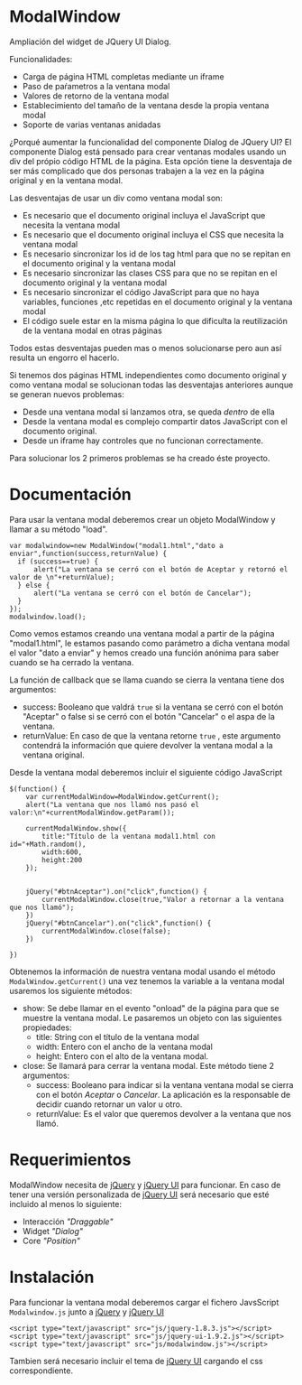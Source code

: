 ModalWindow
===========

Ampliación del widget de JQuery UI Dialog. 

Funcionalidades:
  * Carga de página HTML completas mediante un iframe
  * Paso de paŕametros a la ventana modal
  * Valores de retorno de la ventana modal
  * Establecimiento del tamaño de la ventana desde la propia ventana modal
  * Soporte de varias ventanas anidadas

¿Porqué aumentar la funcionalidad del componente Dialog de JQuery UI?
El componente Dialog está pensado para crear ventanas modales usando un div del própio código HTML de la página. 
Esta opción tiene la desventaja de ser más complicado que dos personas trabajen a la vez en la página original y en la ventana modal. 

Las desventajas de usar un div como ventana modal son:
  * Es necesario que el documento original incluya el JavaScript que necesita la ventana modal
  * Es necesario que el documento original incluya el CSS que necesita la ventana modal
  * Es necesario sincronizar los id de los tag html para que no se repitan en el documento original y la ventana modal
  * Es necesario sincronizar las clases CSS para que no se repitan en el documento original y la ventana modal
  * Es necesario sincronizar el código JavaScript para que no haya variables, funciones ,etc repetidas en el documento original y la ventana modal 
  * El código suele estar en la misma página lo que dificulta la reutilización de la ventana modal en otras páginas

Todos estas desventajas pueden mas o menos solucionarse pero aun así resulta un engorro el hacerlo.

Si tenemos dos páginas HTML independientes como documento original y como ventana modal se solucionan todas las desventajas anteriores aunque se generan nuevos problemas:
  * Desde una ventana modal si lanzamos otra, se queda *dentro* de ella
  * Desde la ventana modal es complejo compartir datos JavaScript con el documento original.
  * Desde un iframe hay controles que no funcionan correctamente.

Para solucionar los 2 primeros problemas se ha creado éste proyecto.

Documentación
=============

Para usar la ventana modal deberemos crear un objeto ModalWindow y llamar a su método "load".
```
var modalwindow=new ModalWindow("modal1.html","dato a enviar",function(success,returnValue) {
  if (success==true) {
      alert("La ventana se cerró con el botón de Aceptar y retornó el valor de \n"+returnValue);
  } else {
      alert("La ventana se cerró con el botón de Cancelar");
  }
});
modalwindow.load();
```

Como vemos estamos creando una ventana modal a partir de la página "modal1.html", le estamos pasando como parámetro a dicha ventana modal el valor "dato a enviar" y hemos creado una función anónima para saber cuando se ha cerrado la ventana.

La función de callback que se llama cuando se cierra la ventana tiene dos argumentos:
  * success: Booleano que valdrá `true` si la ventana se cerró con el botón "Aceptar" o false si se cerró con el botón "Cancelar" o el aspa de la ventana.
  * returnValue: En caso de que la ventana retorne `true` , este argumento contendrá la información que quiere devolver la ventana modal a la ventana original.

Desde la ventana modal deberemos incluir el siguiente código JavaScript
```
$(function() {
    var currentModalWindow=ModalWindow.getCurrent();
    alert("La ventana que nos llamó nos pasó el valor:\n"+currentModalWindow.getParam());

    currentModalWindow.show({
        title:"Título de la ventana modal1.html con id="+Math.random(),
        width:600,
        height:200
    });


    jQuery("#btnAceptar").on("click",function() {
        currentModalWindow.close(true,"Valor a retornar a la ventana que nos llamó");
    })
    jQuery("#btnCancelar").on("click",function() {
        currentModalWindow.close(false);
    })

})
```

Obtenemos la información de nuestra ventana modal usando el método `ModalWindow.getCurrent()` una vez tenemos la variable a la ventana modal usaremos los siguiente métodos:
  * show: Se debe llamar en el evento "onload" de la página para que se muestre la ventana modal. Le pasaremos un objeto con las siguientes propiedades:
    * title: String con el título de la ventana modal
    * width: Entero con el ancho de la ventana modal
    * height: Entero con el alto de la ventana modal.
  * close: Se llamará para cerrar la ventana modal. Este método tiene 2 argumentos:
    * success: Booleano para indicar si la ventana ventana modal se cierra con el botón *Aceptar* o *Cancelar*. La aplicación es la responsable de decidir cuando retornar un valor u otro. 
    * returnValue: Es el valor que queremos devolver a la ventana que nos llamó.

Requerimientos
==============
ModalWindow necesita de [jQuery](http://jquery.com/) y [jQuery UI](http://jqueryui.com/) para funcionar.
En caso de tener una versión personalizada de [jQuery UI](http://jqueryui.com/) será necesario que esté incluido al menos lo siguiente:
  * Interacción *"Draggable"*
  * Widget *"Dialog"*
  * Core *"Position"*

Instalación
==============
Para funcionar la ventana modal deberemos cargar el fichero JavsScript `Modalwindow.js` junto a [jQuery](http://jquery.com/) y [jQuery UI](http://jqueryui.com/)
```
<script type="text/javascript" src="js/jquery-1.8.3.js"></script>
<script type="text/javascript" src="js/jquery-ui-1.9.2.js"></script>  
<script type="text/javascript" src="js/modalwindow.js"></script>  
```

Tambien será necesario incluir el tema de [jQuery UI](http://jqueryui.com/) cargando el css correspondiente.
